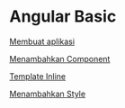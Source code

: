 # Angular Basic

[Membuat aplikasi](Angular%20Basic%2007e0eb2e792544a0b2b085c4218f76a4/Membuat%20aplikasi%20b3850e17c4a949e0bba3b2abc59c630a.md)

[Menambahkan Component](Angular%20Basic%2007e0eb2e792544a0b2b085c4218f76a4/Menambahkan%20Component%20e3a2a150904c4761b6a1258548b8ff4c.md)

[Template Inline](Angular%20Basic%2007e0eb2e792544a0b2b085c4218f76a4/Template%20Inline%20954a5b6436404939865ad01f0723ef1f.md)

[Menambahkan Style](Angular%20Basic%2007e0eb2e792544a0b2b085c4218f76a4/Menambahkan%20Style%20dbf8d25e526c4683b05128fbc745878c.md)
